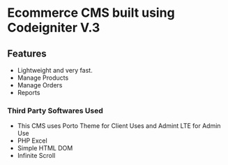 # Ecommerce CMS built using Codeigniter V.3

## Features
- Lightweight and very fast.
- Manage Products
- Manage Orders
- Reports

### Third Party Softwares Used
- This CMS uses Porto Theme for Client Uses and Admint LTE for Admin Use
- PHP Excel 
- Simple HTML DOM
- Infinite Scroll
    
